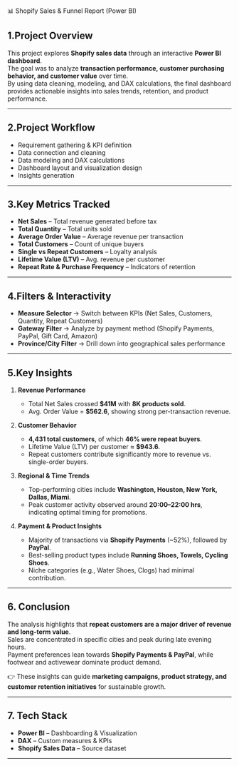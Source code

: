📊 Shopify Sales & Funnel Report (Power BI)

## 1.Project Overview
This project explores **Shopify sales data** through an interactive **Power BI dashboard**.  
The goal was to analyze **transaction performance, customer purchasing behavior, and customer value** over time.  
By using data cleaning, modeling, and DAX calculations, the final dashboard provides actionable insights into sales trends, retention, and product performance.  

---
## 2.Project Workflow
- Requirement gathering & KPI definition  
- Data connection and cleaning  
- Data modeling and DAX calculations  
- Dashboard layout and visualization design  
- Insights generation  

---

## 3.Key Metrics Tracked
- **Net Sales** – Total revenue generated before tax  
- **Total Quantity** – Total units sold  
- **Average Order Value** – Average revenue per transaction  
- **Total Customers** – Count of unique buyers  
- **Single vs Repeat Customers** – Loyalty analysis  
- **Lifetime Value (LTV)** – Avg. revenue per customer  
- **Repeat Rate & Purchase Frequency** – Indicators of retention  

---

## 4.Filters & Interactivity
- **Measure Selector** → Switch between KPIs (Net Sales, Customers, Quantity, Repeat Customers)  
- **Gateway Filter** → Analyze by payment method (Shopify Payments, PayPal, Gift Card, Amazon)  
- **Province/City Filter** → Drill down into geographical sales performance  

---

## 5.Key Insights
1. **Revenue Performance**  
   - Total Net Sales crossed **$41M** with **8K products sold**.  
   - Avg. Order Value = **$562.6**, showing strong per-transaction revenue.  

2. **Customer Behavior**  
   - **4,431 total customers**, of which **46% were repeat buyers**.  
   - Lifetime Value (LTV) per customer ≈ **$943.6**.  
   - Repeat customers contribute significantly more to revenue vs. single-order buyers.  

3. **Regional & Time Trends**  
   - Top-performing cities include **Washington, Houston, New York, Dallas, Miami**.  
   - Peak customer activity observed around **20:00–22:00 hrs**, indicating optimal timing for promotions.  

4. **Payment & Product Insights**  
   - Majority of transactions via **Shopify Payments** (~52%), followed by **PayPal**.  
   - Best-selling product types include **Running Shoes, Towels, Cycling Shoes**.  
   - Niche categories (e.g., Water Shoes, Clogs) had minimal contribution.  

---

## 6. Conclusion
The analysis highlights that **repeat customers are a major driver of revenue and long-term value**.  
Sales are concentrated in specific cities and peak during late evening hours.  
Payment preferences lean towards **Shopify Payments & PayPal**, while footwear and activewear dominate product demand.  

👉 These insights can guide **marketing campaigns, product strategy, and customer retention initiatives** for sustainable growth.  

---

## 7. Tech Stack
- **Power BI** – Dashboarding & Visualization  
- **DAX** – Custom measures & KPIs  
- **Shopify Sales Data** – Source dataset  

---


